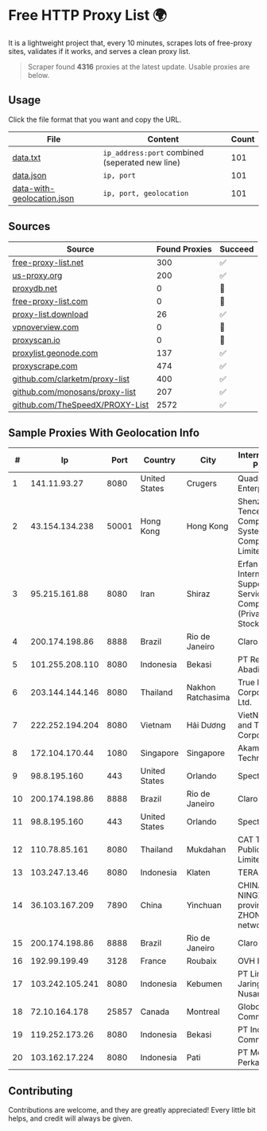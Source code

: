 
# Free HTTP Proxy List 🌍

It is a lightweight project that, every 10 minutes, scrapes lots of free-proxy sites, validates if it works, and serves a clean proxy list.


> Scraper found **4316** proxies at the latest update. Usable proxies are below.

## Usage

Click the file format that you want and copy the URL.


|File|Content|Count|
|----|-------|-----|
|[data.txt](https://raw.githubusercontent.com/themiralay/Proxy-List-World/master/data.txt)|`ip_address:port` combined (seperated new line)|101|
|[data.json](https://raw.githubusercontent.com/themiralay/Proxy-List-World/master/data.json)|`ip, port`|101|
|[data-with-geolocation.json](https://raw.githubusercontent.com/themiralay/Proxy-List-World/master/data-with-geolocation.json)|`ip, port, geolocation`|101|

## Sources

|Source|Found Proxies|Succeed|
|------|-------------|-------|
|[free-proxy-list.net](https://free-proxy-list.net)|300|✅|
|[us-proxy.org](https://www.us-proxy.org)|200|✅|
|[proxydb.net](http://proxydb.net)|0|🚫|
|[free-proxy-list.com](https://free-proxy-list.com/?page=&port=&type%5B%5D=http&type%5B%5D=https&up_time=0&search=Search)|0|🚫|
|[proxy-list.download](https://www.proxy-list.download/HTTP)|26|✅|
|[vpnoverview.com](https://vpnoverview.com/privacy/anonymous-browsing/free-proxy-servers)|0|🚫|
|[proxyscan.io](https://www.proxyscan.io)|0|🚫|
|[proxylist.geonode.com](https://proxylist.geonode.com/api/proxy-list?limit=300&page=1&sort_by=lastChecked&sort_type=desc&protocols=http,https)|137|✅|
|[proxyscrape.com](https://api.proxyscrape.com/v2/?request=displayproxies&protocol=http&timeout=10000&country=all&ssl=all&anonymity=all)|474|✅|
|[github.com/clarketm/proxy-list](https://raw.githubusercontent.com/clarketm/proxy-list/master/proxy-list-raw.txt)|400|✅|
|[github.com/monosans/proxy-list](https://raw.githubusercontent.com/monosans/proxy-list/main/proxies/http.txt)|207|✅|
|[github.com/TheSpeedX/PROXY-List](https://raw.githubusercontent.com/TheSpeedX/PROXY-List/master/http.txt)|2572|✅|


## Sample Proxies With Geolocation Info

|#|Ip|Port|Country|City|Internet Service Provider|
|-|--|----|-------|----|-------------------------|
|1|141.11.93.27|8080|United States|Crugers|QuadraNet Enterprises LLC|
|2|43.154.134.238|50001|Hong Kong|Hong Kong|Shenzhen Tencent Computer Systems Company Limited|
|3|95.215.161.88|8080|Iran|Shiraz|Erfan Net Fars Internet and Support Services Company (Private Joint Stock)|
|4|200.174.198.86|8888|Brazil|Rio de Janeiro|Claro S.A|
|5|101.255.208.110|8080|Indonesia|Bekasi|PT Remala Abadi|
|6|203.144.144.146|8080|Thailand|Nakhon Ratchasima|True Internet Corporation CO. Ltd.|
|7|222.252.194.204|8080|Vietnam|Hải Dương|VietNam Post and Telecom Corporation|
|8|172.104.170.44|1080|Singapore|Singapore|Akamai Technologies|
|9|98.8.195.160|443|United States|Orlando|Spectrum|
|10|200.174.198.86|8888|Brazil|Rio de Janeiro|Claro S.A|
|11|98.8.195.160|443|United States|Orlando|Spectrum|
|12|110.78.85.161|8080|Thailand|Mukdahan|CAT Telecom Public Company Limited|
|13|103.247.13.46|8080|Indonesia|Klaten|TERABIT|
|14|36.103.167.209|7890|China|Yinchuan|CHINANET NINGXIA province ZHONGWEI IDC network|
|15|200.174.198.86|8888|Brazil|Rio de Janeiro|Claro S.A|
|16|192.99.199.49|3128|France|Roubaix|OVH Hosting|
|17|103.242.105.241|8080|Indonesia|Kebumen|PT Lintas Jaringan Nusantara|
|18|72.10.164.178|25857|Canada|Montreal|GloboTech Communications|
|19|119.252.173.26|8080|Indonesia|Bekasi|PT Indonesia Comnets Plus|
|20|103.162.17.224|8080|Indonesia|Pati|PT Mega Data Perkasa|



## Contributing

Contributions are welcome, and they are greatly appreciated! Every
little bit helps, and credit will always be given.

